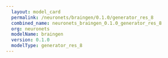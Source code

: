 ```yaml
---
  layout: model_card
  permalink: /neuronets/braingen/0.1.0/generator_res_8
  combined_name: neuronets_braingen_0.1.0_generator_res_8
  org: neuronets
  modelName: braingen
  version: 0.1.0
  modelType: generator_res_8
---
```


